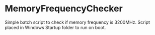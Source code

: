 # MemoryFrequencyChecker

Simple batch script to check if memory frequency is 3200MHz. 
Script placed in Windows Startup folder to run on boot. 
